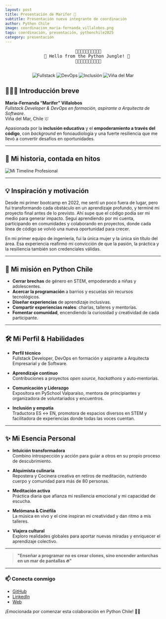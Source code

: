 ```yaml
---
layout: post
title: Presentación de Marifer 🌊
subtitle: Presentación nuevo integrante de coordinación
author: Python Chile
image: coordinacion_maria-fernanda_villalobos.png
tags: coordinación, presentación, pythonchile2025
category: presentación
---
```


<div align="center">
  <pre>
    🐍🐍🐍🐍🐍🐍🐍🐍🐍🐍
   🐍 Hello from the Python Jungle! 🐍
    🐍🐍🐍🐍🐍🐍🐍🐍🐍🐍
  </pre>
  
<p align="center">
    <img src="https://img.shields.io/badge/Fullstack-Python%20%2B%20JS-blueviolet.svg" alt="Fullstack">
    <img src="https://img.shields.io/badge/DevOps-Formaci%C3%B3n-orange" alt="DevOps">
    <img src="https://img.shields.io/badge/STEM-Inclusi%C3%B3n-purple" alt="Inclusión">
    <img src="https://img.shields.io/badge/Vi%C3%B1a%20del%20Mar-Ocean%20Life-lightgrey" alt="Viña del Mar">
</p>
</div>

## 👩🏻‍💻 Introducción breve

**María-Fernanda “Marifer” Villalobos**  
*Fullstack Developer & DevOps en formación, aspirante a Arquitecta de Software*.  
Viña del Mar, Chile <img src="https://rawcdn.githack.com/twitter/twemoji/v14.0.2/assets/svg/1f1e8-1f1f1.svg" alt="🇨🇱" style="height:1em;">

Apasionada por la **inclusión educativa** y el **empoderamiento a través del código**, con _background_ en fonoaudiología y una fuerte resiliencia que me llevó a convertir desafíos en oportunidades.

---

## 🌟 Mi historia, contada en hitos
<!-- 
```mermaid
gantt
dateFormat  YYYY-MM
axisFormat  %b %Y
section Formación
  Bootcamp Full-stack Python Trainee en TD    :done,    a1, 2022-01, 6m
  Autoaprendizaje (Udemy & Coursera)         :done,    a2, after a1, 36m
  Bootcamp Front-end en Laboratoria          :done,    a3, 2023-01, 6m
  Open Source, Hackathons y Conferencias     :active,  a4, 2023-06, 36m
section Experiencia
  Trabajo Freelance                        :active,    b1, 2022-08, 36m
  Primer trabajo full-time en ingeniería   :done,    b1, 2023-11, 3m
  Exposición en PySchool Valparaíso          :done,    b2, 2024-10, 1d
section DevOps
  Project Lab DevOps (fase final)            :active,  c1, 2025-02, 3m
``` -->

![Mi Timeline Profesional](https://www.mermaidchart.com/raw/5d326ad4-0587-4f0f-9f07-d8102c808ab8?theme=light&version=v0.1&format=svg)

---

## 💡 Inspiración y motivación

Desde mi primer bootcamp en 2022, me sentí un poco fuera de lugar, pero fui transformando cada obstáculo en un aprendizaje profundo, y terminé mi proyecto final antes de lo previsto.
Ahí supe que el código podía ser mi medio para generar impacto. Seguí aprendiendo por mi cuenta, participando en comunidades y colaborando en proyectos, donde cada línea de código se volvió una nueva oportunidad para crecer.

En mi primer equipo de ingeniería, fui la única mujer y la única sin título del área. Esa experiencia reafirmó mi convicción de que la pasión, la práctica y la resiliencia también son credenciales válidas.

---

## 🎯 Mi misión en Python Chile

- **Cerrar brechas** de género en STEM, empoderando a niñas y adolescentes.
- **Acercar la programación** a barrios y escuelas sin recursos tecnológicos.
- **Diseñar experiencias** de aprendizaje inclusivas.
- **Compartir experiencias reales**: charlas, talleres y mentorías.
- **Fomentar comunidad**, encendiendo la curiosidad y creatividad de cada participante.

---

## 🛠 Mi Perfil & Habilidades

- **Perfil técnico**  
  Fullstack Developer, DevOps en formación y aspirante a Arquitecta Empresarial y de Software.

- **Aprendizaje continuo**  
  Contribuciones a proyectos _open source_, _hackathons_ y auto‑mentorías.

- **Comunicación y Liderazgo**  
  Expositora en PySchool Valparaíso, mentora de principiantes y organizadora de voluntariados y encuentros.

- **Inclusión y empatía**  
  Traductora ES ↔️ EN, promotora de espacios diversos en STEM y facilitadora de experiencias donde todas las voces cuentan.

---

## ✨ Mi Esencia Personal

- **Intuición transformadora**  
  Combino introspección y acción para guiar a otros en su propio proceso de descubrimiento.

- **Alquimista culinaria**  
  Repostera y Cocinera creativa en retiros de meditación, nutriendo cuerpo y comunidad para más de 80 personas.

- **Meditación activa**  
  Práctica diaria que afianza mi resiliencia emocional y mi capacidad de escucha.

- **Melómana & Cinéfila**  
  La música en vivo y el cine inspiran mi creatividad y dan ritmo a mis talleres.

- **Viajera cultural**  
  Exploro realidades globales para aportar nuevas miradas y enriquecer el aprendizaje colectivo.

---

> **"Enseñar a programar no es crear clones, sino encender antorchas en un mar de pantallas 🔥"**

---

### 📫 Conecta conmigo  
- [GitHub](https://github.com/MariferVL)  
- [LinkedIn](https://www.linkedin.com/in/marifervl/)  
- [Web](https://marifer.web.app/)


¡Emocionada por comenzar esta colaboración en Python Chile! 🐍🚀